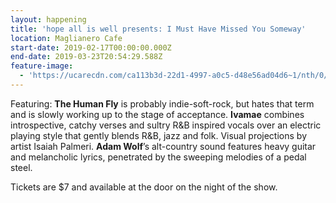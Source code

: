 ```yaml
---
layout: happening
title: 'hope all is well presents: I Must Have Missed You Someway'
location: Maglianero Cafe
start-date: 2019-02-17T00:00:00.000Z
end-date: 2019-03-23T20:54:29.588Z
feature-image:
  - 'https://ucarecdn.com/ca113b3d-22d1-4997-a0c5-d48e56ad04d6~1/nth/0/'
---
```

Featuring: **The Human Fly** is probably indie-soft-rock, but hates that term and is slowly working up to the stage of acceptance. **Ivamae** combines introspective, catchy verses and sultry R&B inspired vocals over an electric playing style that gently blends R&B, jazz and folk. Visual projections by artist Isaiah Palmeri. **Adam Wolf**’s alt-country sound features heavy guitar and melancholic lyrics, penetrated by the sweeping melodies of a pedal steel.

Tickets are $7 and available at the door on the night of the show.
